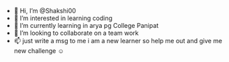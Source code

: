 - 👋 Hi, I’m @Shakshi00
- 👀 I’m interested in learning coding 
- 🌱 I’m currently learning in arya pg College Panipat
- 💞️ I’m looking to collaborate on a team work 
- 📫 just write a msg to me
i am a new learner so help me out and give me new challenge ☺️
<!---
Shakshi00/Shakshi00 is a ✨ special ✨ repository because its `README.md` (this file) appears on your GitHub profile.
You can click the Preview link to take a look at your changes.
--->
